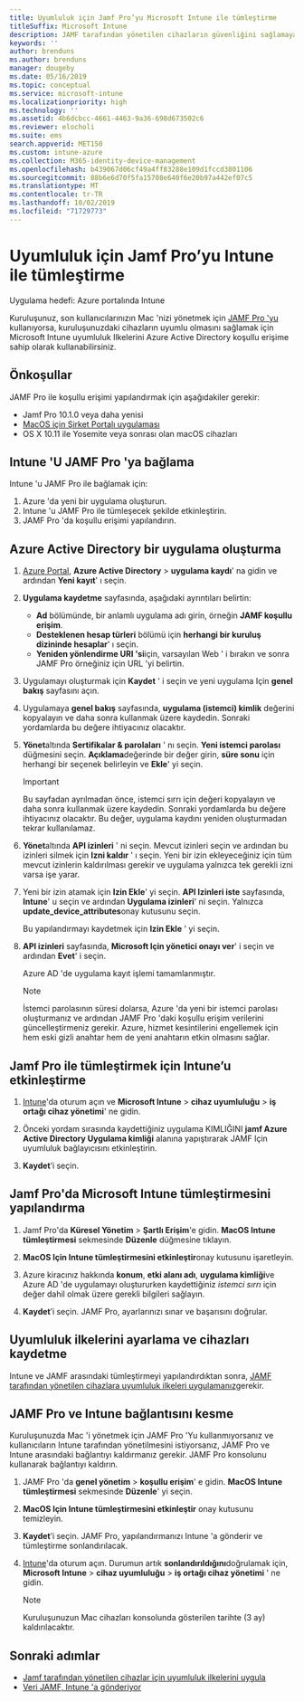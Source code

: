 ```yaml
---
title: Uyumluluk için Jamf Pro’yu Microsoft Intune ile tümleştirme
titleSuffix: Microsoft Intune
description: JAMF tarafından yönetilen cihazların güvenliğini sağlamaya yardımcı olmak için Azure Active Directory Koşullu erişimle Microsoft Intune uyumluluk ilkeleri kullanın.
keywords: ''
author: brenduns
ms.author: brenduns
manager: dougeby
ms.date: 05/16/2019
ms.topic: conceptual
ms.service: microsoft-intune
ms.localizationpriority: high
ms.technology: ''
ms.assetid: 4b6dcbcc-4661-4463-9a36-698d673502c6
ms.reviewer: elocholi
ms.suite: ems
search.appverid: MET150
ms.custom: intune-azure
ms.collection: M365-identity-device-management
ms.openlocfilehash: b439067d06cf49a4ff83288e109d1fccd3801106
ms.sourcegitcommit: 88b6e6d70f5fa15708e640f6e20b97a442ef07c5
ms.translationtype: MT
ms.contentlocale: tr-TR
ms.lasthandoff: 10/02/2019
ms.locfileid: "71729773"
---
```

# <a name="integrate-jamf-pro-with-intune-for-compliance"></a>Uyumluluk için Jamf Pro’yu Intune ile tümleştirme

Uygulama hedefi: Azure portalında Intune

Kuruluşunuz, son kullanıcılarınızın Mac 'nizi yönetmek için [JAMF Pro 'yu](https://www.jamf.com) kullanıyorsa, kuruluşunuzdaki cihazların uyumlu olmasını sağlamak için Microsoft Intune uyumluluk Ilkelerini Azure Active Directory koşullu erişime sahip olarak kullanabilirsiniz.

## <a name="prerequisites"></a>Önkoşullar

JAMF Pro ile koşullu erişimi yapılandırmak için aşağıdakiler gerekir:

- Jamf Pro 10.1.0 veya daha yenisi
- [MacOS için Şirket Portalı uygulaması](https://aka.ms/macoscompanyportal)
- OS X 10.11 ile Yosemite veya sonrası olan macOS cihazları

## <a name="connect-intune-to-jamf-pro"></a>Intune 'U JAMF Pro 'ya bağlama

Intune 'u JAMF Pro ile bağlamak için:

1. Azure 'da yeni bir uygulama oluşturun.
2. Intune 'u JAMF Pro ile tümleşecek şekilde etkinleştirin.
3. JAMF Pro 'da koşullu erişimi yapılandırın.

## <a name="create-an-application-in-azure-active-directory"></a>Azure Active Directory bir uygulama oluşturma

1. [Azure Portal](https://portal.azure.com), **Azure Active Directory** > **uygulama kaydı**' na gidin ve ardından **Yeni kayıt**' ı seçin. 

2. **Uygulama kaydetme** sayfasında, aşağıdaki ayrıntıları belirtin:
   - **Ad** bölümünde, bir anlamlı uygulama adı girin, örneğin **JAMF koşullu erişim**.
   - **Desteklenen hesap türleri** bölümü için **herhangi bir kuruluş dizininde hesaplar**' ı seçin. 
   - **Yeniden yönlendirme URI 'si**için, varsayılan Web ' i bırakın ve sonra JAMF Pro örneğiniz için URL 'yi belirtin.  

3. Uygulamayı oluşturmak için **Kaydet** ' i seçin ve yeni uygulama Için **genel bakış** sayfasını açın.  

4. Uygulamaya **genel bakış** sayfasında, **uygulama (istemci) kimlik** değerini kopyalayın ve daha sonra kullanmak üzere kaydedin. Sonraki yordamlarda bu değere ihtiyacınız olacaktır.  

5. **Yönet**altında **Sertifikalar & parolaları** ' nı seçin. **Yeni istemci parolası** düğmesini seçin. **Açıklama**değerinde bir değer girin, **süre sonu** için herhangi bir seçenek belirleyin ve **Ekle**' yi seçin.

   > [!IMPORTANT]  
   > Bu sayfadan ayrılmadan önce, istemci sırrı için değeri kopyalayın ve daha sonra kullanmak üzere kaydedin. Sonraki yordamlarda bu değere ihtiyacınız olacaktır. Bu değer, uygulama kaydını yeniden oluşturmadan tekrar kullanılamaz.  

6. **Yönet**altında **API izinleri** ' ni seçin. Mevcut izinleri seçin ve ardından bu izinleri silmek için **Izni kaldır** ' ı seçin. Yeni bir izin ekleyeceğiniz için tüm mevcut izinlerin kaldırılması gerekir ve uygulama yalnızca tek gerekli izni varsa işe yarar.  

7. Yeni bir izin atamak için **Izin Ekle**' yi seçin. **API Izinleri iste** sayfasında, **Intune**' u seçin ve ardından **Uygulama izinleri**' ni seçin. Yalnızca **update_device_attributes**onay kutusunu seçin.  

   Bu yapılandırmayı kaydetmek için **Izin Ekle** ' yi seçin.  

8. **API izinleri** sayfasında, **Microsoft Için yönetici onayı ver**' i seçin ve ardından **Evet**' i seçin.  

   Azure AD 'de uygulama kayıt işlemi tamamlanmıştır.


    > [!NOTE]
    > İstemci parolasının süresi dolarsa, Azure 'da yeni bir istemci parolası oluşturmanız ve ardından JAMF Pro 'daki koşullu erişim verilerini güncelleştirmeniz gerekir. Azure, hizmet kesintilerini engellemek için hem eski gizli anahtar hem de yeni anahtarın etkin olmasını sağlar.

## <a name="enable-intune-to-integrate-with-jamf-pro"></a>Jamf Pro ile tümleştirmek için Intune’u etkinleştirme

1. [Intune](https://go.microsoft.com/fwlink/?linkid=2090973)'da oturum açın ve **Microsoft Intune** > **cihaz uyumluluğu** > **iş ortağı cihaz yönetimi**' ne gidin.

2. Önceki yordam sırasında kaydettiğiniz uygulama KIMLIĞINI **jamf Azure Active Directory Uygulama kimliği** alanına yapıştırarak JAMF Için uyumluluk bağlayıcısını etkinleştirin.

3. **Kaydet**’i seçin.

## <a name="configure-microsoft-intune-integration-in-jamf-pro"></a>Jamf Pro'da Microsoft Intune tümleştirmesini yapılandırma

1. Jamf Pro'da **Küresel Yönetim** > **Şartlı Erişim**'e gidin. **MacOS Intune tümleştirmesi** sekmesinde **Düzenle** düğmesine tıklayın.

2. **MacOS Için Intune tümleştirmesini etkinleştir**onay kutusunu işaretleyin.

3. Azure kiracınız hakkında **konum**, **etki alanı adı**, **uygulama kimliği**ve Azure AD 'de uygulamayı oluştururken kaydettiğiniz *istemci sırrı* için değer dahil olmak üzere gerekli bilgileri sağlayın.  

4. **Kaydet**’i seçin. JAMF Pro, ayarlarınızı sınar ve başarısını doğrular.

## <a name="set-up-compliance-policies-and-register-devices"></a>Uyumluluk ilkelerini ayarlama ve cihazları kaydetme

Intune ve JAMF arasındaki tümleştirmeyi yapılandırdıktan sonra, [JAMF tarafından yönetilen cihazlara uyumluluk ilkeleri uygulamanız](conditional-access-assign-jamf.md)gerekir.

## <a name="disconnect-jamf-pro-and-intune"></a>JAMF Pro ve Intune bağlantısını kesme 

Kuruluşunuzda Mac 'i yönetmek için JAMF Pro 'Yu kullanmıyorsanız ve kullanıcıların Intune tarafından yönetilmesini istiyorsanız, JAMF Pro ve Intune arasındaki bağlantıyı kaldırmanız gerekir. JAMF Pro konsolunu kullanarak bağlantıyı kaldırın. 

1. JAMF Pro 'da **genel yönetim** > **koşullu erişim**' e gidin. **MacOS Intune tümleştirmesi** sekmesinde **Düzenle**' yi seçin.
2. **MacOS Için Intune tümleştirmesini etkinleştir** onay kutusunu temizleyin.
3. **Kaydet**’i seçin. JAMF Pro, yapılandırmanızı Intune 'a gönderir ve tümleştirme sonlandırılacak.
4. [Intune](https://go.microsoft.com/fwlink/?linkid=2090973)'da oturum açın. Durumun artık **sonlandırıldığını**doğrulamak için, **Microsoft Intune** > **cihaz uyumluluğu** > **iş ortağı cihaz yönetimi** ' ne gidin. 

   > [!NOTE]
   > Kuruluşunuzun Mac cihazları konsolunda gösterilen tarihte (3 ay) kaldırılacaktır. 

## <a name="next-steps"></a>Sonraki adımlar

- [Jamf tarafından yönetilen cihazlar için uyumluluk ilkelerini uygula](conditional-access-assign-jamf.md)
- [Veri JAMF, Intune 'a gönderiyor](data-jamf-sends-to-intune.md)
